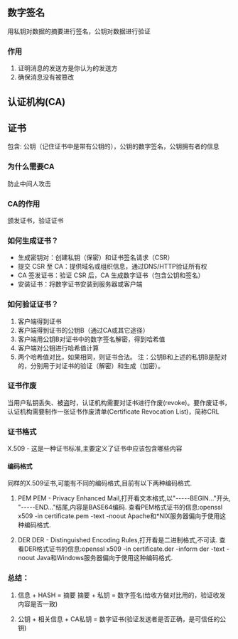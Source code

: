 ## 数字签名

用私钥对数据的摘要进行签名，公钥对数据进行验证

### 作用

1. 证明消息的发送方是你认为的发送方
2. 确保消息没有被篡改

## 认证机构(CA)

## 证书

包含: 公钥（记住证书中是带有公钥的），公钥的数字签名，公钥拥有者的信息

### 为什么需要CA

防止中间人攻击

### CA的作用

颁发证书，验证证书

### 如何生成证书？

- ​生成密钥对：创建私钥（保密）和证书签名请求（CSR）
- ​提交 CSR 至 CA：提供域名或组织信息，通过DNS/HTTP验证所有权
- ​CA 签发证书：验证 CSR 后，CA 生成数字证书（包含公钥和签名）
- ​安装证书：将数字证书安装到服务器或客户端

### 如何验证证书？
1. 客户端得到证书
2. 客户端得到证书的公钥B（通过CA或其它途径）
3. 客户端用公钥B对证书中的数字签名解密，得到哈希值
4. 客户端对公钥进行哈希值计算
5. 两个哈希值对比，如果相同，则证书合法。
注：公钥B和上述的私钥B是配对的，分别用于对证书的验证（解密）和生成（加密）。

### 证书作废

当用户私钥丢失、被盗时，认证机构需要对证书进行作废(revoke)。要作废证书，认证机构需要制作一张证书作废清单(Certificate Revocation List)，简称CRL

### 证书格式

X.509 - 这是一种证书标准,主要定义了证书中应该包含哪些内容

#### 编码格式

同样的X.509证书,可能有不同的编码格式,目前有以下两种编码格式.

1. PEM 
PEM - Privacy Enhanced Mail,打开看文本格式,以"-----BEGIN..."开头, "-----END..."结尾,内容是BASE64编码.
查看PEM格式证书的信息:openssl x509 -in certificate.pem -text -noout
Apache和*NIX服务器偏向于使用这种编码格式.

2. DER
DER - Distinguished Encoding Rules,打开看是二进制格式,不可读.
查看DER格式证书的信息:openssl x509 -in certificate.der -inform der -text -noout
Java和Windows服务器偏向于使用这种编码格式.

### 总结：

1. 信息 + HASH = 摘要    摘要 + 私钥 = 数字签名(给收方做对比用的，验证收发内容是否一致)

2. 公钥 + 相关信息 + CA私钥 = 数字证书(验证发送者是否正确，是可信任的公钥)


